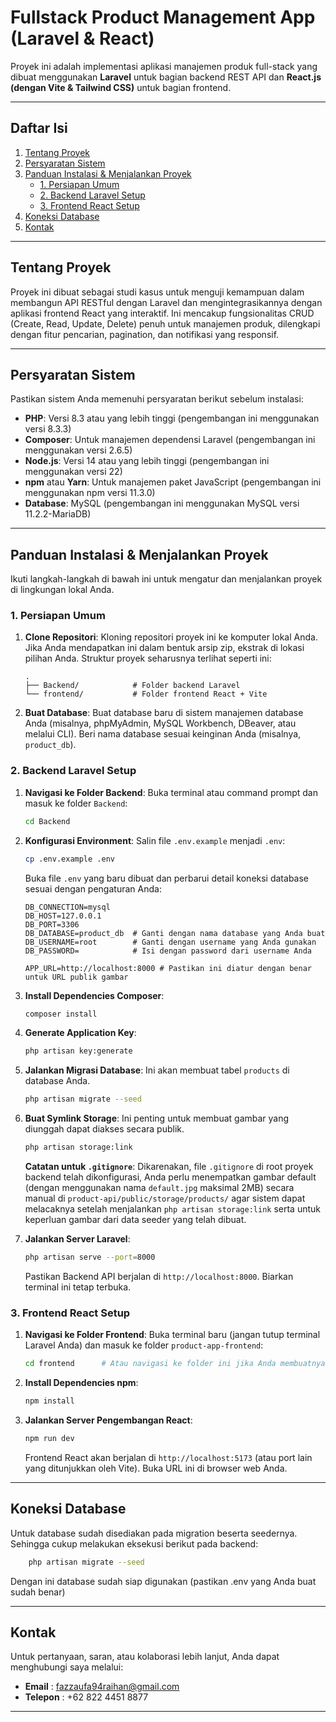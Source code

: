 # Fullstack Product Management App (Laravel & React)

Proyek ini adalah implementasi aplikasi manajemen produk full-stack yang dibuat menggunakan **Laravel** untuk bagian backend REST API dan **React.js (dengan Vite & Tailwind CSS)** untuk bagian frontend.

---

## Daftar Isi

1.  [Tentang Proyek](#tentang-proyek)
2.  [Persyaratan Sistem](#persyaratan-sistem)
3.  [Panduan Instalasi & Menjalankan Proyek](#panduan-instalasi--menjalankan-proyek)
    * [1. Persiapan Umum](#1-persiapan-umum)
    * [2. Backend Laravel Setup](#2-backend-laravel-setup)
    * [3. Frontend React Setup](#3-frontend-react-setup)
4.  [Koneksi Database](#koneksi-database)
5.  [Kontak](#kontak)

---

## Tentang Proyek

Proyek ini dibuat sebagai studi kasus untuk menguji kemampuan dalam membangun API RESTful dengan Laravel dan mengintegrasikannya dengan aplikasi frontend React yang interaktif. Ini mencakup fungsionalitas CRUD (Create, Read, Update, Delete) penuh untuk manajemen produk, dilengkapi dengan fitur pencarian, pagination, dan notifikasi yang responsif.

---

## Persyaratan Sistem

Pastikan sistem Anda memenuhi persyaratan berikut sebelum instalasi:

* **PHP**: Versi 8.3 atau yang lebih tinggi (pengembangan ini menggunakan versi 8.3.3)
* **Composer**: Untuk manajemen dependensi Laravel (pengembangan ini menggunakan versi 2.6.5)
* **Node.js**: Versi 14 atau yang lebih tinggi (pengembangan ini menggunakan versi 22)
* **npm** atau **Yarn**: Untuk manajemen paket JavaScript (pengembangan ini menggunakan npm versi 11.3.0)
* **Database**: MySQL (pengembangan ini menggunakan MySQL versi 11.2.2-MariaDB)

---

## Panduan Instalasi & Menjalankan Proyek

Ikuti langkah-langkah di bawah ini untuk mengatur dan menjalankan proyek di lingkungan lokal Anda.

### 1. Persiapan Umum

1.  **Clone Repositori**:
    Kloning repositori proyek ini ke komputer lokal Anda. Jika Anda mendapatkan ini dalam bentuk arsip zip, ekstrak di lokasi pilihan Anda. Struktur proyek seharusnya terlihat seperti ini:
    ```
    .
    ├── Backend/            # Folder backend Laravel
    └── frontend/           # Folder frontend React + Vite
    ```

2.  **Buat Database**:
    Buat database baru di sistem manajemen database Anda (misalnya, phpMyAdmin, MySQL Workbench, DBeaver, atau melalui CLI). Beri nama database sesuai keinginan Anda (misalnya, `product_db`).

### 2. Backend Laravel Setup

1.  **Navigasi ke Folder Backend**:
    Buka terminal atau command prompt dan masuk ke folder `Backend`:
    ```bash
    cd Backend
    ```

2.  **Konfigurasi Environment**:
    Salin file `.env.example` menjadi `.env`:
    ```bash
    cp .env.example .env
    ```
    Buka file `.env` yang baru dibuat dan perbarui detail koneksi database sesuai dengan pengaturan Anda:
    ```dotenv
    DB_CONNECTION=mysql
    DB_HOST=127.0.0.1
    DB_PORT=3306
    DB_DATABASE=product_db  # Ganti dengan nama database yang Anda buat
    DB_USERNAME=root        # Ganti dengan username yang Anda gunakan
    DB_PASSWORD=            # Isi dengan password dari username Anda

    APP_URL=http://localhost:8000 # Pastikan ini diatur dengan benar untuk URL publik gambar
    ```

3.  **Install Dependencies Composer**:
    ```bash
    composer install
    ```

4.  **Generate Application Key**:
    ```bash
    php artisan key:generate
    ```

5.  **Jalankan Migrasi Database**:
    Ini akan membuat tabel `products` di database Anda.
    ```bash
    php artisan migrate --seed
    ```

6.  **Buat Symlink Storage**:
    Ini penting untuk membuat gambar yang diunggah dapat diakses secara publik.
    ```bash
    php artisan storage:link
    ```
    **Catatan untuk `.gitignore`**: Dikarenakan, file `.gitignore` di root proyek backend telah dikonfigurasi, Anda perlu menempatkan gambar default (dengan menggunakan nama `default.jpg` maksimal 2MB) secara manual di `product-api/public/storage/products/` agar sistem dapat melacaknya setelah menjalankan `php artisan storage:link` serta untuk keperluan gambar dari data seeder yang telah dibuat.

7.  **Jalankan Server Laravel**:
    ```bash
    php artisan serve --port=8000
    ```
    Pastikan Backend API berjalan di `http://localhost:8000`. Biarkan terminal ini tetap terbuka.

### 3. Frontend React Setup

1.  **Navigasi ke Folder Frontend**:
    Buka terminal baru (jangan tutup terminal Laravel Anda) dan masuk ke folder `product-app-frontend`:
    ```bash
    cd frontend      # Atau navigasi ke folder ini jika Anda membuatnya di tempat lain
    ```

2.  **Install Dependencies npm**:
    ```bash
    npm install
    ```

3.  **Jalankan Server Pengembangan React**:
    ```bash
    npm run dev
    ```
    Frontend React akan berjalan di `http://localhost:5173` (atau port lain yang ditunjukkan oleh Vite). Buka URL ini di browser web Anda.

---

## Koneksi Database

Untuk database sudah disediakan pada migration beserta seedernya. Sehingga cukup melakukan eksekusi berikut pada backend:

```bash
    php artisan migrate --seed
```

Dengan ini database sudah siap digunakan (pastikan .env yang Anda buat sudah benar)

---

## Kontak

Untuk pertanyaan, saran, atau kolaborasi lebih lanjut, Anda dapat menghubungi saya melalui:

* **Email** : fazzaufa94raihan@gmail.com
* **Telepon** : +62 822 4451 8877

---